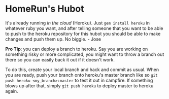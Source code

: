 HomeRun's Hubot
==============

It's already running *in the cloud* (Heroku). Just `gem install heroku` in whatever ruby you want, and after telling someone that you want to be able to push to the heroku repository for this hubot you should be able to make changes and push them up. No biggie. - Jose

**Pro Tip**: you can deploy a branch to heroku. Say you are working on something risky or more complicated, you might want to
throw a branch out there so you can easily back it out if it doesn't work. 

To do this, create your local branch and hack and commit as usual. When you are ready, push your branch
onto heroku's master branch like so `git push heroku <my_branch>:master` to test it out in campfire. If something blows up after that, simply `git push heroku` to deploy master to heroku again.